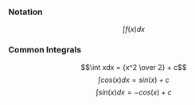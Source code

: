 ### Notation
$$\int f(x) dx $$
### Common Integrals
$$\int xdx = {x^2 \over 2} + c$$
$$\int cos(x)dx = sin(x) + c$$
$$\int sin(x)dx = -cos(x) + c$$